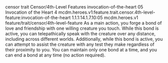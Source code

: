 <ability>
  <metadata>
    <class>censor</class>
    <feature_type>trait</feature_type>
    <file_dpath>Censor/4th-Level Features</file_dpath>
    <item_id>invocation-of-the-heart</item_id>
    <item_index>05</item_index>
    <item_name>Invocation of the Heart</item_name>
    <level>4</level>
    <scc>mcdm.heroes.v1:feature.trait.censor.4th-level-feature:invocation-of-the-heart</scc>
    <scdc>1.1.1:14.1.7.10:05</scdc>
    <source>mcdm.heroes.v1</source>
    <type>feature/trait/censor/4th-level-feature</type>
  </metadata>
  <effects>
    <effect type="mundane">As a main action, you forge a bond of love and friendship with one willing creature you touch. While this bond is active, you can telepathically speak with the creature over any distance, including across different worlds. Additionally, while this bond is active, you can attempt to assist the creature with any test they make regardless of their proximity to you. You can maintain only one bond at a time, and you can end a bond at any time (no action required).</effect>
  </effects>
</ability>
